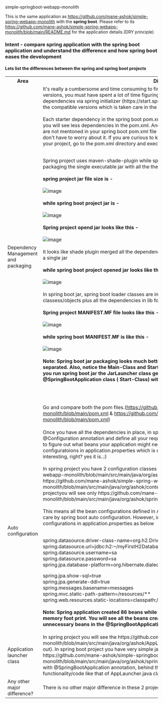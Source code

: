  simple-springboot-webapp-monolith

This is the same application as https://github.com/mane-ashok/simple-spring-webapp-monolith with the <b>spring boot</b>. Please refer to its https://github.com/mane-ashok/simple-spring-webapp-monolith/blob/main/README.md for the application details.(DRY principle)

<h3>Intent - compare spring application with the spring boot application and understand the difference and how spring boot eases the development</h3>

<h4>Lets list the differences between the spring and spring boot projects</h4>

<table>
<tr><th>Area</th><th>Difference</th><tr>

<tr><td>Dependency Management and packaging</td><td>It's really a cumbersome and time consuming to find out the required dependencies and compatible versions, you must have spent a lot of time figuring it out :). Spring boot makes it easy to add the dependencies via spring initializer (https://start.spring.io/), it has a curated list of dependencies along with the compatible versions which is taken care in the parent project (spring-boot-starter-parent). <br /><br/>
Each starter dependency in the spring boot pom.xml file encapsulates set of required dependencies, and you will see less dependencies in the pom.xml. Another notable difference is that the dependency versions are not mentoned in your spring boot pom.xml file and they are inherited through the parent project and you don't have to worry about it. If you are curious to know all the encapsulated dependencies and versions for your project, go to the pom.xml directory and execute - <b> mvn dependency:tree </b> command.<br/><br/>

Spring project uses maven-shade-plugin while spring boot project uses spring-boot-maven-plugin for packaging the single executable jar with all the the dependencies <br/><br/>
<b>spring project jar file size is -</b><br/><br/> ![image](https://user-images.githubusercontent.com/93635967/226104955-d22df2f8-14f6-4324-8e05-e04ea851eb12.png) <br/><br/>
<b>while spring boot project jar is -</b><br/><br/> ![image](https://user-images.githubusercontent.com/93635967/226104989-db2ee115-d885-4550-99a0-b67698b17bfe.png) <br/><br/>
<b>Spring project opend jar looks like this -</b><br/><br/> ![image](https://user-images.githubusercontent.com/93635967/226105918-de1de9c6-30ae-48af-afe1-2d89b0df2ead.png) <br/><br/>
It looks like shade plugin merged all the dependency jars along with application classes/objects together in a single jar <br/><br/>
<b>while spring boot project opened jar looks like this -</b><br/><br/> ![image](https://user-images.githubusercontent.com/93635967/226105996-9a73de7f-e6a7-4b8f-9729-22a92beaa11b.png)<br/><br/>
In spring boot jar, spring boot loader classes are inside org folder, BOOT-INF folder has application classess/objects plus all the dependencies in lib folder
<br/><br/>
<b>Spring project MANIFEST.MF file looks like this -</b><br/><br/>  ![image](https://user-images.githubusercontent.com/93635967/226106717-61a5fede-e17f-497b-8e7a-f700b0873207.png)
<br/><br/>
<b>while spring boot MANIFEST.MF is like this -</b><br/><br/> ![image](https://user-images.githubusercontent.com/93635967/226106646-529862a0-cc74-434a-b1ad-cebcbdb99e04.png) <br/><br/>
<b>Note: Spring boot jar packaging looks much better than the spring project jar, dependencies are nicely separated. Also, notice the Main-Class and Start-Class in spring boot manifest file. This means when you run spring boot jar the JarLauncher class gets triggered which must be taking care of executing @SpringBootApplication class ( Start-Class) with the required class-path set.</b>

<br/>
<br/>

Go and compare both the pom files.(https://github.com/mane-ashok/simple-spring-webapp-monolith/blob/main/pom.xml & https://github.com/mane-ashok/simple-springboot-webapp-monolith/blob/main/pom.xml)</td></tr>

<tr><td>Auto configuration</td><td> Once you have all the dependencies in place, in spring application you create your configuration class with @Configuration annotation and define all your required beans. Spring boot adds some value here and tries to figure out what beans your application might need depending upon the dependencies and property configuratoions in application.properties which is called auto configuration in spring boot. This is bit interesting, right? yes it is..:)<br /><br/>
In spring project you have 2 configuration classes - https://github.com/mane-ashok/simple-spring-webapp-monolith/blob/main/src/main/java/org/ashok/context/ApplicationConfiguration.java & https://github.com/mane-ashok/simple-spring-webapp-monolith/blob/main/src/main/java/org/ashok/context/WebSecurityConfiguration.java but in spring boot projectyou will see only https://github.com/mane-ashok/simple-springboot-webapp-monolith/blob/main/src/main/java/org/ashok/springboot/context/WebSecurityConfiguration.java <br /> <br/>
This means all the bean configurations defined in ApplicationConfiguration.java for spring project are taken care by spring boot auto configuration. However, in spring boot project you have additional properties configurations in application.properties as below <br/> <br/>

spring.datasource.driver-class-name=org.h2.Driver <br />
spring.datasource.url=jdbc:h2:~/myFirstH2Database <br />
spring.datasource.username=sa <br />
spring.datasource.password=sa <br />
spring.jpa.database-platform=org.hibernate.dialect.H2Dialect <br />

spring.jpa.show-sql=true <br />
spring.jpa.generate-ddl=true <br />
spring.messages.basename=messages <br />
spring.mvc.static-path-pattern=/resources/** <br />
spring.web.resources.static-locations=classpath:/css/,classpath:/images/ <br /><br/>
<b>Note: Spring application created 86 beans while spring boot created 256 beans, this might add to the memory foot print. You will see all the beans created in the console logs. You may exclude the unnecessary beans in the @SpringBootApplication(exclude={...})</b> <br/>
</td></tr>

<tr><td>Application launcher class</td><td> In spring project you will see the https://github.com/mane-ashok/simple-spring-webapp-monolith/blob/main/src/main/java/org/ashok/AppLauncher.java class with some code in it ( go check it out). In spring boot project you have very simple java class class to launch the application - https://github.com/mane-ashok/simple-springboot-webapp-monolith/blob/main/src/main/java/org/ashok/springboot/SimpleSpringbootWebappMonolithApplication.java with @SpringBootApplication annotation, behind the scene the spring boot must be taking care of functionality/code like that of AppLauncher.java class in spring project, right? </td></tr>

<tr> <td>Any other major difference?</td><td> There is no other major difference in these 2 projects, go check it out :) </td></tr>
</table>

